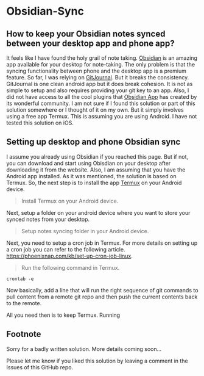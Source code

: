 # Obsidian-Sync

## How to keep your Obsidian notes synced between your desktop app and phone app?

It feels like I have found the holy grail of note taking. [Obsidian](https://obsidian.md) is an amazing app available for your desktop for note-taking. The only problem is that the syncing functionality between phone and the desktop app is a premium feature. So far, I was relying on [GitJournal](https://gitjournal.io/). But it breaks the consistency. GitJournal is one clean android app but it does break cohesion. It is not as simple to setup and also requires providing your git key to an app. Also, I did not have access to all the cool plugins that [Obsidian App](https://obsidian.md/mobile) has created by its wonderful community. I am not sure if I found this solution or part of this solution somewhere or I thought of it on my own. But it simply involves using a free app Termux. This is assuming you are using Android. I have not tested this solution on iOS.

## Setting up desktop and phone Obsidian sync

I assume you already using Obsidian if you reached this page. But if not, you can download and start using Obisdian on your desktop after downloading it from the website. Also, I am assuming that you have the Android app installed. As it was mentioned, the solution is based on Termux. So, the next step is to install the app [Termux]() on your Android device.

> Install Termux on your Android device.

Next, setup a folder on your android device where you want to store your synced notes from your desktop.

> Setup notes syncing folder in your Android device.

Next, you need to setup a cron job in Termux. For more details on setting up a cron job you can refer to the following article. https://phoenixnap.com/kb/set-up-cron-job-linux. 
 
> Run the following command in Termux.

``` crontab -e ```

Now basically, add a line that will run the right sequence of git commands to pull content from a remote git repo and then push the current contents back to the remote. 

All you need then is to keep Termux. Running

## Footnote

Sorry for a badly written solution. More details coming soon...

Please let me know if you liked this solution by leaving a comment in the Issues of this GitHub repo. 
